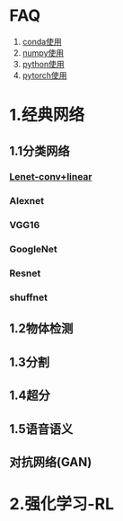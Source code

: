 
# FAQ
1) [conda使用](https://github.com/desneo/ML/blob/main/tools/conda.md) 
2) [numpy使用]() 
3) [python使用](https://github.com/desneo/ML/blob/main/tools/python.md) 
4) [pytorch使用](https://github.com/desneo/ML/blob/main/tools/pytorch.md)

# 1.经典网络
## 1.1分类网络
### [Lenet-conv+linear](https://zhuanlan.zhihu.com/p/31612931)
### Alexnet
### VGG16
### GoogleNet
### Resnet
### shuffnet

## 1.2物体检测

## 1.3分割

## 1.4超分

## 1.5语音语义

## 对抗网络(GAN)

# 2.强化学习-RL
